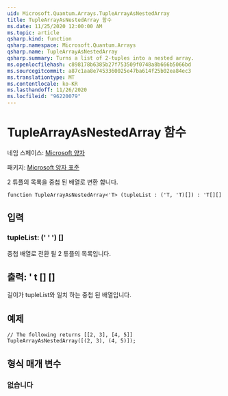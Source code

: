 ```yaml
---
uid: Microsoft.Quantum.Arrays.TupleArrayAsNestedArray
title: TupleArrayAsNestedArray 함수
ms.date: 11/25/2020 12:00:00 AM
ms.topic: article
qsharp.kind: function
qsharp.namespace: Microsoft.Quantum.Arrays
qsharp.name: TupleArrayAsNestedArray
qsharp.summary: Turns a list of 2-tuples into a nested array.
ms.openlocfilehash: c898178b6385b27f753509f0748a8b666b5066bd
ms.sourcegitcommit: a87c1aa8e7453360025e47ba614f25b02ea84ec3
ms.translationtype: MT
ms.contentlocale: ko-KR
ms.lasthandoff: 11/26/2020
ms.locfileid: "96220079"
---
```

# <a name="tuplearrayasnestedarray-function"></a>TupleArrayAsNestedArray 함수

네임 스페이스: [Microsoft 양자](xref:Microsoft.Quantum.Arrays)

패키지: [Microsoft 양자 표준](https://nuget.org/packages/Microsoft.Quantum.Standard)


2 튜플의 목록을 중첩 된 배열로 변환 합니다.

```qsharp
function TupleArrayAsNestedArray<'T> (tupleList : ('T, 'T)[]) : 'T[][]
```


## <a name="input"></a>입력

### <a name="tuplelist--tt"></a>tupleList: (' ' ') []

중첩 배열로 전환 될 2 튜플의 목록입니다.



## <a name="output--t"></a>출력: ' t [] []

길이가 tupleList와 일치 하는 중첩 된 배열입니다.

## <a name="example"></a>예제

```qsharp
// The following returns [[2, 3], [4, 5]]
TupleArrayAsNestedArray([(2, 3), (4, 5)]);
```

## <a name="type-parameters"></a>형식 매개 변수

### <a name="t"></a>없습니다

